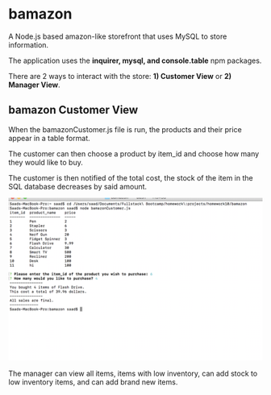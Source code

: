 # bamazon

A Node.js based amazon-like storefront that uses MySQL to store information.

The application uses the **inquirer, mysql, and console.table** npm packages.

There are 2 ways to interact with the store: **1) Customer View** or **2) Manager View**.

## bamazon Customer View

When the bamazonCustomer.js file is run, the products and their price appear in a table format.

The customer can then choose a product by item_id and choose how many they would like to buy.

The customer is then notified of the total cost, the stock of the item in the SQL database decreases by said amount.

<img src="assets/images/customerView.png" alt="Customer View of bamazon">

The manager can view all items, items with low inventory, can add stock to low inventory items, and can add brand new items.